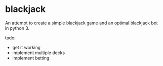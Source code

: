 blackjack
=========
An attempt to create a simple blackjack game and an optimal blackjack bot in python 3.

todo:

* get it working
* implement multiple decks
* implement betting
